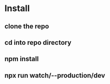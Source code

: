 # Install

## clone the repo

## cd into repo directory

## npm install

## npx run watch/--production/dev
